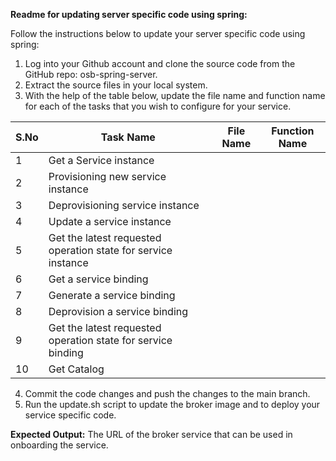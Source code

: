 **Readme for updating server specific code using spring:**

Follow the instructions below to update your server specific code using spring:

1. Log into your Github account and clone the source code from the GitHub repo: osb-spring-server.
2. Extract the source files in your local system.
3. With the help of the table below, update the file name and function name for each of the tasks that you wish to configure for your service.

| S.No | Task Name                                                     | File Name | Function Name |
|------|---------------------------------------------------------------|-----------|---------------|
| 1    | Get a Service instance                                        |           |               |
| 2    | Provisioning new service instance                             |           |               |
| 3    | Deprovisioning service instance                               |           |               |
| 4    | Update a service instance                                     |           |               |
| 5    | Get the latest requested operation state for service instance |           |               |
| 6    | Get a service binding                                         |           |               |
| 7    | Generate a service binding                                    |           |               |
| 8    | Deprovision a service binding                                 |           |               |
| 9    | Get the latest requested operation state for service binding  |           |               |
| 10   | Get Catalog                                                   |           |               |

4. Commit the code changes and push the changes to the main branch.
5. Run the update.sh script to update the broker image and to deploy your service specific code.

**Expected Output:**
The URL of the broker service that can be used in onboarding the service.